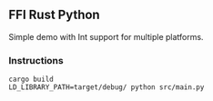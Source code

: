## FFI Rust Python

Simple demo with Int support for multiple platforms.

### Instructions

```
cargo build
LD_LIBRARY_PATH=target/debug/ python src/main.py
```